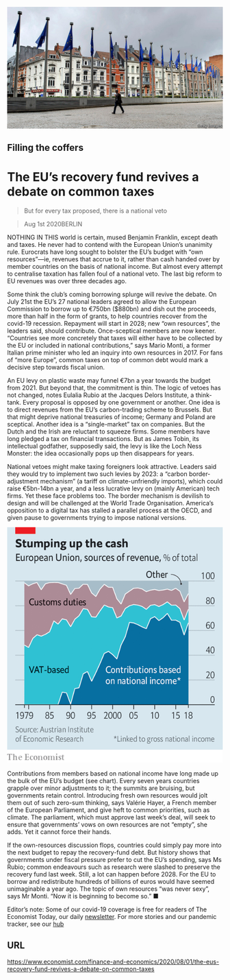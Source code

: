 ![](./images/20200801_FNP501.jpg)

## Filling the coffers

# The EU’s recovery fund revives a debate on common taxes

> But for every tax proposed, there is a national veto

> Aug 1st 2020BERLIN

NOTHING IN THIS world is certain, mused Benjamin Franklin, except death and taxes. He never had to contend with the European Union’s unanimity rule. Eurocrats have long sought to bolster the EU’s budget with “own resources”—ie, revenues that accrue to it, rather than cash handed over by member countries on the basis of national income. But almost every attempt to centralise taxation has fallen foul of a national veto. The last big reform to EU revenues was over three decades ago.

Some think the club’s coming borrowing splurge will revive the debate. On July 21st the EU’s 27 national leaders agreed to allow the European Commission to borrow up to €750bn ($880bn) and dish out the proceeds, more than half in the form of grants, to help countries recover from the covid-19 recession. Repayment will start in 2028; new “own resources”, the leaders said, should contribute. Once-sceptical members are now keener. “Countries see more concretely that taxes will either have to be collected by the EU or included in national contributions,” says Mario Monti, a former Italian prime minister who led an inquiry into own resources in 2017. For fans of “more Europe”, common taxes on top of common debt would mark a decisive step towards fiscal union.

An EU levy on plastic waste may funnel €7bn a year towards the budget from 2021. But beyond that, the commitment is thin. The logic of vetoes has not changed, notes Eulalia Rubio at the Jacques Delors Institute, a think-tank. Every proposal is opposed by one government or another. One idea is to direct revenues from the EU’s carbon-trading scheme to Brussels. But that might deprive national treasuries of income; Germany and Poland are sceptical. Another idea is a “single-market” tax on companies. But the Dutch and the Irish are reluctant to squeeze firms. Some members have long pledged a tax on financial transactions. But as James Tobin, its intellectual godfather, supposedly said, the levy is like the Loch Ness Monster: the idea occasionally pops up then disappears for years.

National vetoes might make taxing foreigners look attractive. Leaders said they would try to implement two such levies by 2023: a “carbon border-adjustment mechanism” (a tariff on climate-unfriendly imports), which could raise €5bn-14bn a year, and a less lucrative levy on (mainly American) tech firms. Yet these face problems too. The border mechanism is devilish to design and will be challenged at the World Trade Organisation. America’s opposition to a digital tax has stalled a parallel process at the OECD, and given pause to governments trying to impose national versions.



![](./images/20200801_FNC649.png)

Contributions from members based on national income have long made up the bulk of the EU’s budget (see chart). Every seven years countries grapple over minor adjustments to it; the summits are bruising, but governments retain control. Introducing fresh own resources would jolt them out of such zero-sum thinking, says Valérie Hayer, a French member of the European Parliament, and give heft to common priorities, such as climate. The parliament, which must approve last week’s deal, will seek to ensure that governments’ vows on own resources are not “empty”, she adds. Yet it cannot force their hands.

If the own-resources discussion flops, countries could simply pay more into the next budget to repay the recovery-fund debt. But history shows that governments under fiscal pressure prefer to cut the EU’s spending, says Ms Rubio; common endeavours such as research were slashed to preserve the recovery fund last week. Still, a lot can happen before 2028. For the EU to borrow and redistribute hundreds of billions of euros would have seemed unimaginable a year ago. The topic of own resources “was never sexy”, says Mr Monti. “Now it is beginning to become so.” ■

Editor’s note: Some of our covid-19 coverage is free for readers of The Economist Today, our daily [newsletter](https://www.economist.com/https://my.economist.com/user#newsletter). For more stories and our pandemic tracker, see our [hub](https://www.economist.com//news/2020/03/11/the-economists-coverage-of-the-coronavirus)

## URL

https://www.economist.com/finance-and-economics/2020/08/01/the-eus-recovery-fund-revives-a-debate-on-common-taxes
